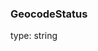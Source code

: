 <!--- This is a generated file, do not edit! -->
<!--- [START maps_http_schema_GeocodeStatus] -->
<h3 id="GeocodeStatus">GeocodeStatus</h3>

type: string

<!--- [END maps_http_schema_GeocodeStatus] -->